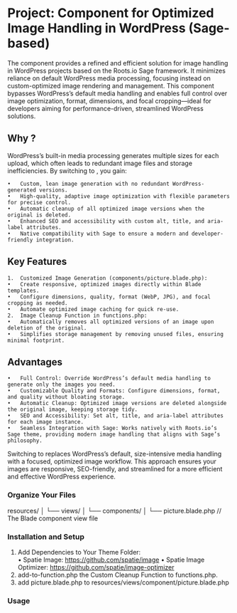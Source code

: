 # Project: <x-picture> Component for Optimized Image Handling in WordPress (Sage-based)
The <x-picture> component provides a refined and efficient solution for image handling in WordPress projects based on the Roots.io Sage framework. It minimizes reliance on default WordPress media processing, focusing instead on custom-optimized image rendering and management. This component bypasses WordPress’s default media handling and enables full control over image optimization, format, dimensions, and focal cropping—ideal for developers aiming for performance-driven, streamlined WordPress solutions.

## Why <x-picture>?

WordPress’s built-in media processing generates multiple sizes for each upload, which often leads to redundant image files and storage inefficiencies. By switching to <x-picture>, you gain:

	•	Custom, lean image generation with no redundant WordPress-generated versions.
	•	High-quality, adaptive image optimization with flexible parameters for precise control.
	•	Automatic cleanup of all optimized image versions when the original is deleted.
	•	Enhanced SEO and accessibility with custom alt, title, and aria-label attributes.
	•	Native compatibility with Sage to ensure a modern and developer-friendly integration.

## Key Features

	1.	Customized Image Generation (components/picture.blade.php):
	•	Create responsive, optimized images directly within Blade templates.
	•	Configure dimensions, quality, format (WebP, JPG), and focal cropping as needed.
	•	Automate optimized image caching for quick re-use.
	2.	Image Cleanup Function in functions.php:
	•	Automatically removes all optimized versions of an image upon deletion of the original.
	•	Simplifies storage management by removing unused files, ensuring minimal footprint.

## Advantages

	•	Full Control: Override WordPress’s default media handling to generate only the images you need.
	•	Customizable Quality and Formats: Configure dimensions, format, and quality without bloating storage.
	•	Automatic Cleanup: Optimized image versions are deleted alongside the original image, keeping storage tidy.
	•	SEO and Accessibility: Set alt, title, and aria-label attributes for each image instance.
	•	Seamless Integration with Sage: Works natively with Roots.io’s Sage theme, providing modern image handling that aligns with Sage’s philosophy.

Switching to <x-picture> replaces WordPress’s default, size-intensive media handling with a focused, optimized image workflow. This approach ensures your images are responsive, SEO-friendly, and streamlined for a more efficient and effective WordPress experience.

### Organize Your Files
resources/
│   └── views/
│       └── components/
│           └── picture.blade.php    // The Blade component view file


### Installation and Setup

1. Add Dependencies to Your Theme Folder: 	
•	Spatie Image: https://github.com/spatie/image
•	Spatie Image Optimizer: https://github.com/spatie/image-optimizer
1. add-to-function.php the Custom Cleanup Function to functions.php.
2. add picture.blade.php to resources/views/component/picture.blade.php 

### Usage

